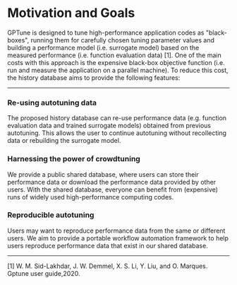 # Motivation and Goals

GPTune is designed to tune high-performance application codes as "black-boxes", running them for carefully chosen tuning parameter values and building a performance model (i.e. surrogate model) based on the measured performance (i.e. function evaluation data) [1].
One of the main costs with this approach is the expensive black-box objective function (i.e. run and measure the application on a parallel machine).
To reduce this cost, the history database aims to provide the following features:

---

### Re-using autotuning data
    
The proposed history database can re-use performance data (e.g. function evaluation data and trained surrogate models) obtained from previous autotuning.
This allows the user to continue autotuning without recollecting data or rebuilding the surrogate model.

### Harnessing the power of crowdtuning

We provide a public shared database, where users can store their performance data or download the performance data provided by other users.
With the shared database, everyone can benefit from (expensive) runs of widely used high-performance computing codes.

### Reproducible autotuning

Users may want to reproduce performance data from the same or different users.
We aim to provide a portable workflow automation framework to help users reproduce performance data that exist in our shared database.

---

[1] W. M. Sid-Lakhdar,  J. W. Demmel,  X. S. Li,  Y. Liu,  and O. Marques.  Gptune user guide,2020.

